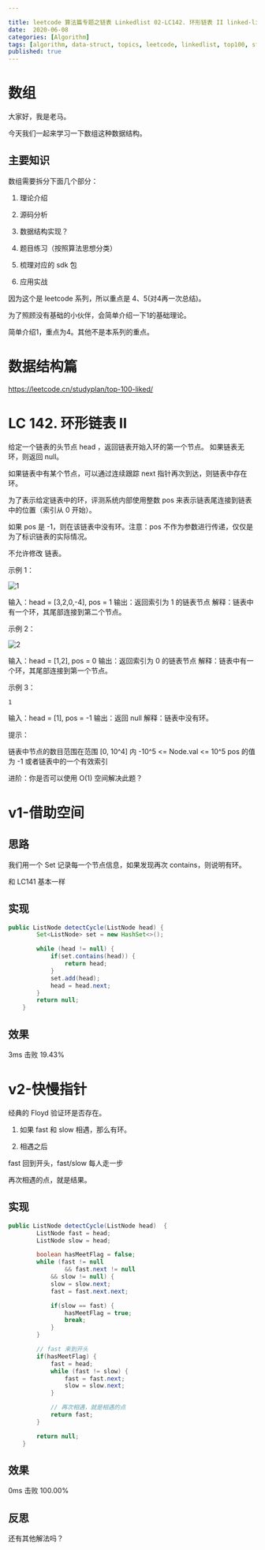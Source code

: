 ```yaml
---

title: leetcode 算法篇专题之链表 Linkedlist 02-LC142. 环形链表 II linked-list-cycle-ii
date:  2020-06-08
categories: [Algorithm]
tags: [algorithm, data-struct, topics, leetcode, linkedlist, top100, sf]
published: true
---
```



# 数组

大家好，我是老马。

今天我们一起来学习一下数组这种数据结构。

## 主要知识

数组需要拆分下面几个部分：

1. 理论介绍

2. 源码分析

3. 数据结构实现？

4. 题目练习（按照算法思想分类）

5. 梳理对应的 sdk 包

6. 应用实战

因为这个是 leetcode 系列，所以重点是 4、5(对4再一次总结)。

为了照顾没有基础的小伙伴，会简单介绍一下1的基础理论。

简单介绍1，重点为4。其他不是本系列的重点。

# 数据结构篇

https://leetcode.cn/studyplan/top-100-liked/

# LC 142. 环形链表 II

给定一个链表的头节点  head ，返回链表开始入环的第一个节点。 如果链表无环，则返回 null。

如果链表中有某个节点，可以通过连续跟踪 next 指针再次到达，则链表中存在环。 

为了表示给定链表中的环，评测系统内部使用整数 pos 来表示链表尾连接到链表中的位置（索引从 0 开始）。

如果 pos 是 -1，则在该链表中没有环。注意：pos 不作为参数进行传递，仅仅是为了标识链表的实际情况。

不允许修改 链表。
 

示例 1：

![1](https://assets.leetcode.com/uploads/2018/12/07/circularlinkedlist.png)

输入：head = [3,2,0,-4], pos = 1
输出：返回索引为 1 的链表节点
解释：链表中有一个环，其尾部连接到第二个节点。

示例 2：

![2](https://assets.leetcode-cn.com/aliyun-lc-upload/uploads/2018/12/07/circularlinkedlist_test2.png)

输入：head = [1,2], pos = 0
输出：返回索引为 0 的链表节点
解释：链表中有一个环，其尾部连接到第一个节点。


示例 3：

```
1
```

输入：head = [1], pos = -1
输出：返回 null
解释：链表中没有环。
 

提示：

链表中节点的数目范围在范围 [0, 10^4] 内
-10^5 <= Node.val <= 10^5
pos 的值为 -1 或者链表中的一个有效索引
 

进阶：你是否可以使用 O(1) 空间解决此题？

# v1-借助空间

## 思路

我们用一个 Set 记录每一个节点信息，如果发现再次 contains，则说明有环。

和 LC141 基本一样

## 实现

```java
public ListNode detectCycle(ListNode head) {
        Set<ListNode> set = new HashSet<>();

        while (head != null) {
            if(set.contains(head)) {
                return head;
            }
            set.add(head);
            head = head.next;
        }
        return null;
    }
```

## 效果

3ms 击败 19.43%

# v2-快慢指针

经典的 Floyd 验证环是否存在。

1) 如果 fast 和 slow 相遇，那么有环。

2) 相遇之后

fast 回到开头，fast/slow 每人走一步

再次相遇的点，就是结果。

## 实现

```java
public ListNode detectCycle(ListNode head)  {
        ListNode fast = head;
        ListNode slow = head;

        boolean hasMeetFlag = false;
        while (fast != null
                && fast.next != null
            && slow != null) {
            slow = slow.next;
            fast = fast.next.next;

            if(slow == fast) {
                hasMeetFlag = true;
                break;
            }
        }

        // fast 来到开头
        if(hasMeetFlag) {
            fast = head;
            while (fast != slow) {
                fast = fast.next;
                slow = slow.next;
            }

            // 再次相遇，就是相遇的点
            return fast;
        }

        return null;
    }
```

## 效果

0ms 击败 100.00%

## 反思

还有其他解法吗？

